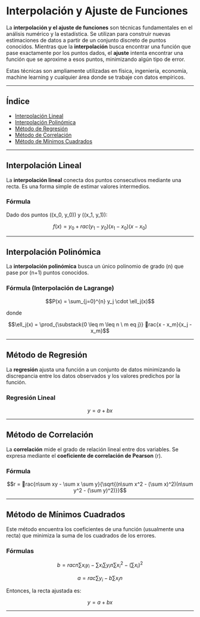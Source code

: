 
# Interpolación y Ajuste de Funciones

La **interpolación y el ajuste de funciones** son técnicas fundamentales en el análisis numérico y la estadística. Se utilizan para construir nuevas estimaciones de datos a partir de un conjunto discreto de puntos conocidos. Mientras que la **interpolación** busca encontrar una función que pase exactamente por los puntos dados, el **ajuste** intenta encontrar una función que se aproxime a esos puntos, minimizando algún tipo de error.

Estas técnicas son ampliamente utilizadas en física, ingeniería, economía, machine learning y cualquier área donde se trabaje con datos empíricos.

---

## Índice

- [Interpolación Lineal](#interpolación-lineal)
- [Interpolación Polinómica](#interpolación-polinómica)
- [Método de Regresión](#método-de-regresión)
- [Método de Correlación](#método-de-correlación)
- [Método de Mínimos Cuadrados](#método-de-mínimos-cuadrados)

---

## Interpolación Lineal

La **interpolación lineal** conecta dos puntos consecutivos mediante una recta. Es una forma simple de estimar valores intermedios.

### Fórmula

Dado dos puntos \((x_0, y_0)\) y \((x_1, y_1)\):

```math
f(x) = y_0 + rac{(y_1 - y_0)}{(x_1 - x_0)} (x - x_0)
```

---

## Interpolación Polinómica

La **interpolación polinómica** busca un único polinomio de grado \(n\) que pase por \(n+1\) puntos conocidos.

### Fórmula (Interpolación de Lagrange)

```math
P(x) = \sum_{j=0}^{n} y_j \cdot \ell_j(x)
```

donde

```math
\ell_j(x) = \prod_{\substack{0 \leq m \leq n \ m 
eq j}} rac{x - x_m}{x_j - x_m}
```

---

## Método de Regresión

La **regresión** ajusta una función a un conjunto de datos minimizando la discrepancia entre los datos observados y los valores predichos por la función.

### Regresión Lineal

```math
y = a + bx
```

---

## Método de Correlación

La **correlación** mide el grado de relación lineal entre dos variables. Se expresa mediante el **coeficiente de correlación de Pearson** \(r\).

### Fórmula

```math
r = rac{n\sum xy - \sum x \sum y}{\sqrt{(n\sum x^2 - (\sum x)^2)(n\sum y^2 - (\sum y)^2)}}
```

---

## Método de Mínimos Cuadrados

Este método encuentra los coeficientes de una función (usualmente una recta) que minimiza la suma de los cuadrados de los errores.

### Fórmulas

```math
b = rac{n\sum x_iy_i - \sum x_i \sum y_i}{n\sum x_i^2 - (\sum x_i)^2}
```

```math
a = rac{\sum y_i - b\sum x_i}{n}
```

Entonces, la recta ajustada es:

```math
y = a + bx
```

---
